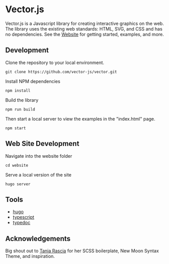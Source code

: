 # Vector.js

Vector.js is a Javascript library for creating interactive graphics on the web. The library uses the existing web standards: HTML, SVG, and CSS and has no dependencies. See the [Website](https://vectorjs.org) for getting started, examples, and more.

## Development

Clone the repository to your local environment.

```
git clone https://github.com/vector-js/vector.git
```

Install NPM dependencies

```
npm install
```

Build the library

```
npm run build
```

Then start a local server to view the examples in the "index.html" page.

```
npm start
```

## Web Site Development

Navigate into the website folder

```
cd website
```

Serve a local version of the site

```
hugo server
```

## Tools

- [hugo](https://gohugo.io/)
- [typescript](https://www.typescriptlang.org/index.html)
- [typedoc](https://typedoc.org/)

## Acknowledgements

Big shout out to [Tania Rascia](https://github.com/taniarascia) for her SCSS boilerplate, New Moon Syntax Theme, and inspiration.

